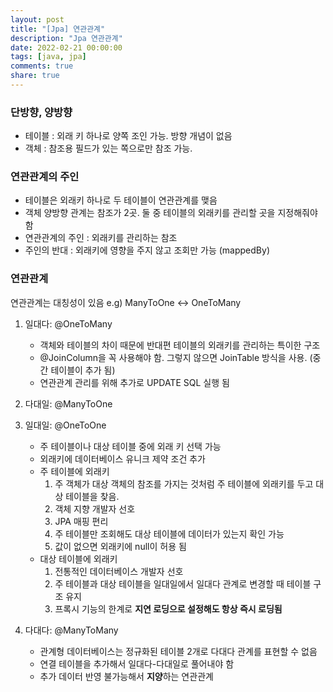 ```yaml
---
layout: post
title: "[Jpa] 연관관계"
description: "Jpa 연관관계"
date: 2022-02-21 00:00:00
tags: [java, jpa]
comments: true
share: true
---
```


### 단방향, 양방향

- 테이블 : 외래 키 하나로 양쪽 조인 가능. 방향 개념이 없음
- 객체 : 참조용 필드가 있는 쪽으로만 참조 가능.

### 연관관계의 주인

- 테이블은 외래키 하나로 두 테이블이 연관관계를 맺음
- 객체 양방향 관계는 참조가 2곳. 둘 중 테이블의 외래키를 관리할 곳을 지정해줘야 함
- 연관관계의 주인 : 외래키를 관리하는 참조
- 주인의 반대 : 외래키에 영향을 주지 않고 조회만 가능 (mappedBy)

### 연관관계
연관관계는 대칭성이 있음 e.g) ManyToOne <-> OneToMany

1. 일대다: @OneToMany
   - 객체와 테이블의 차이 때문에 반대편 테이블의 외래키를 관리하는 특이한 구조
   - @JoinColumn을 꼭 사용해야 함. 그렇지 않으면 JoinTable 방식을 사용. (중간 테이블이 추가 됨)
   - 연관관계 관리를 위해 추가로 UPDATE SQL 실행 됨
2. 다대일: @ManyToOne
3. 일대일: @OneToOne
    - 주 테이블이나 대상 테이블 중에 외래 키 선택 가능
    - 외래키에 데이터베이스 유니크 제약 조건 추가
    - 주 테이블에 외래키
      1. 주 객체가 대상 객체의 참조를 가지는 것처럼 주 테이블에 외래키를 두고 대상 테이블을 찾음.
      2. 객체 지향 개발자 선호
      3. JPA 매핑 편리
      4. 주 테이블만 조회해도 대상 테이블에 데이터가 있는지 확인 가능
      5. 값이 없으면 외래키에 null이 허용 됨
    - 대상 테이블에 외래키
      1. 전통적인 데이터베이스 개발자 선호
      2. 주 테이블과 대상 테이블을 일대일에서 일대다 관계로 변경할 때 테이블 구조 유지
      3. 프록시 기능의 한계로 **지연 로딩으로 설정해도 항상 즉시 로딩됨**

4. 다대다: @ManyToMany
    - 관계형 데이터베이스는 정규화된 테이블 2개로 다대다 관계를 표현할 수 없음
    - 연결 테이블을 추가해서 일대다-다대일로 풀어내야 함
    - 추가 데이터 반영 불가능해서 **지양**하는 연관관계